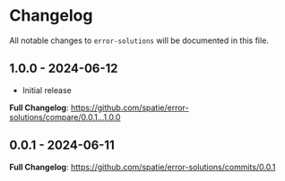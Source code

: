 # Changelog

All notable changes to `error-solutions` will be documented in this file.

## 1.0.0 - 2024-06-12

- Initial release

**Full Changelog**: https://github.com/spatie/error-solutions/compare/0.0.1...1.0.0

## 0.0.1 - 2024-06-11

**Full Changelog**: https://github.com/spatie/error-solutions/commits/0.0.1
